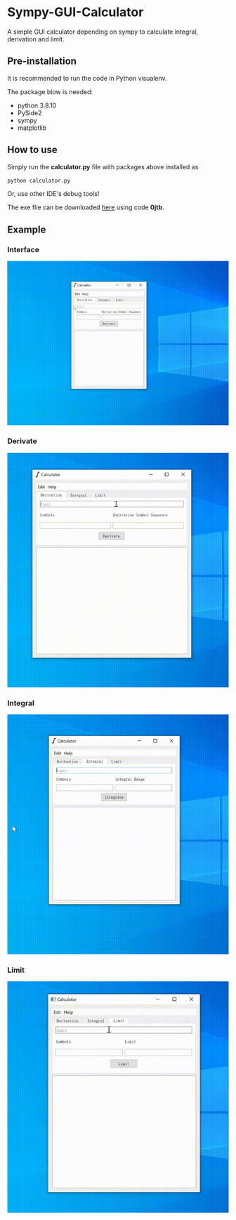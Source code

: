 # Sympy-GUI-Calculator

A simple GUI calculator depending on sympy to calculate integral, derivation and limit.

## Pre-installation

It is recommended to run the code in Python visualenv.

The package blow is needed:

* python 3.8.10
* PySide2
* sympy
* matplotlib

## How to use

Simply run the **calculator.py** file with packages above installed as

```cmd
python calculator.py
```

Or, use other IDE's debug tools!

The exe flie can be downloaded [here](https://pan.baidu.com/s/1-56TS6thm9eU2PQbnUUTog) using code **0jtb**.

## Example

### Interface

![2021-11-03-Calc_Diff](https://raw.githubusercontent.com/EnkiduGilgamesh/PicBed/main/Image_LaTeX/2021-11-03-Calc_Interface.gif)

### Derivate

![2021-11-03-Calc_Diff](https://raw.githubusercontent.com/EnkiduGilgamesh/PicBed/main/Image_LaTeX/2021-11-03-Calc_Diff.gif)

### Integral

![2021-11-03-Calc_Integral](https://raw.githubusercontent.com/EnkiduGilgamesh/PicBed/main/Image_LaTeX/2021-11-03-Calc_Integral.gif)

### Limit

![2021-11-03-Calc_Limit](https://raw.githubusercontent.com/EnkiduGilgamesh/PicBed/main/Image_LaTeX/2021-11-03-Calc_Limit.gif)
